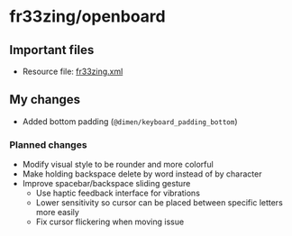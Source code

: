 # fr33zing/openboard

## Important files

- Resource file: [fr33zing.xml](app/src/main/res/values/fr33zing.xml)

## My changes

- Added bottom padding (`@dimen/keyboard_padding_bottom`)

### Planned changes

- Modify visual style to be rounder and more colorful
- Make holding backspace delete by word instead of by character
- Improve spacebar/backspace sliding gesture
    - Use haptic feedback interface for vibrations
    - Lower sensitivity so cursor can be placed between specific letters more easily
    - Fix cursor flickering when moving issue
